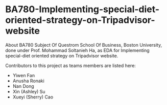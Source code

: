 # BA780-Implementing-special-diet-oriented-strategy-on-Tripadvisor-website

About BA780 Subject Of Questrom School Of Business, Boston University, done under Prof. Mohammad Soltanieh Ha, as EDA for Implementing special-diet oriented strategy on Tripadvisor website.

Contributors to this project as teams members are listed here: 
- Yiwen Fan
- Anusha Ronaki
- Nan Dong
- Xin (Ashley) Su
- Xueyi (Sherry) Cao
